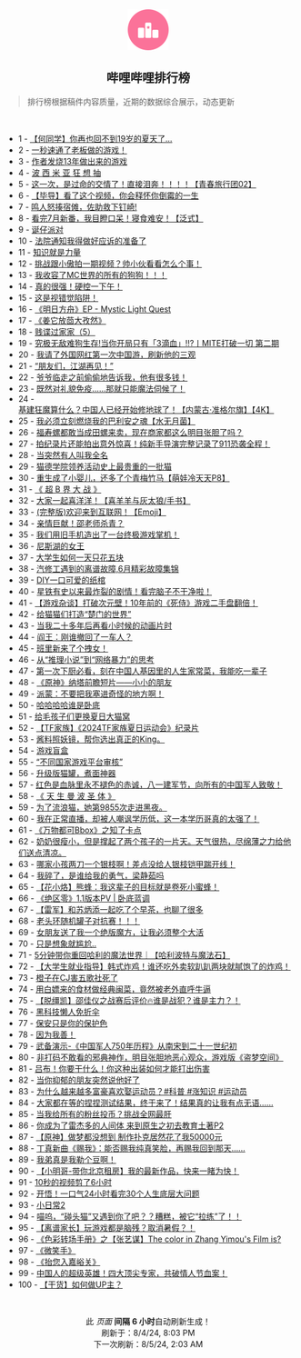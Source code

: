 <div align="center">
    <img src="./assets/icon_rank.png" alt="logo" />
    <h2>哔哩哔哩排行榜</h>
</div>

> 排行榜根据稿件内容质量，近期的数据综合展示，动态更新

<br />

<ul><li><span>1 - <a href=https://www.bilibili.com/BV15b42177rL>【何同学】你再也回不到19岁的夏天了...</a></span></li><li><span>2 - <a href=https://www.bilibili.com/BV15H4y1c7Ud>一秒速通了老板做的游戏！</a></span></li><li><span>3 - <a href=https://www.bilibili.com/BV13i421a7nT>作者发烧13年做出来的游戏</a></span></li><li><span>4 - <a href=https://www.bilibili.com/BV1aTvieqEfw>波 西 米 亚 狂 想 抽</a></span></li><li><span>5 - <a href=https://www.bilibili.com/BV1pE421w72y>这一次，是过命的交情了！直接泪奔！！！！【青春旅行团02】</a></span></li><li><span>6 - <a href=https://www.bilibili.com/BV1PE421w7jL>【毕导】看了这个视频，你会释怀你倒霉的一生</a></span></li><li><span>7 - <a href=https://www.bilibili.com/BV1oT42167w8>鸣人怒揍宿傩，佐助救下钉崎!</a></span></li><li><span>8 - <a href=https://www.bilibili.com/BV1br421K7YA>看完7月新番，我目瞪口呆！寝食难安！【泛式】</a></span></li><li><span>9 - <a href=https://www.bilibili.com/BV1Ex4y147Ya>诞仔派对</a></span></li><li><span>10 - <a href=https://www.bilibili.com/BV1SZ421N7yz>法院通知我得做好应诉的准备了</a></span></li><li><span>11 - <a href=https://www.bilibili.com/BV1qy411e7r8>知识就是力量</a></span></li><li><span>12 - <a href=https://www.bilibili.com/BV1tH4y1c7mk>挑战跟小傲拍一期视频？帅小伙看看怎么个事！</a></span></li><li><span>13 - <a href=https://www.bilibili.com/BV1Xy411i7ym>我收容了MC世界的所有的狗狗！！！</a></span></li><li><span>14 - <a href=https://www.bilibili.com/BV1fW421X7kC>真的很强！硬控一下午！</a></span></li><li><span>15 - <a href=https://www.bilibili.com/BV1yr421M7Gn>这是视错觉陷阱！</a></span></li><li><span>16 - <a href=https://www.bilibili.com/BV1Ky411q7QC>《明日方舟》EP - Mystic Light Quest</a></span></li><li><span>17 - <a href=https://www.bilibili.com/BV17T42167Rg>《姜它放茴大孜然》</a></span></li><li><span>18 - <a href=https://www.bilibili.com/BV1gU411S7pu>贱谍过家家（5）</a></span></li><li><span>19 - <a href=https://www.bilibili.com/BV1DS421X7xg>究极无敌难狗生存!当你开局只有「3滴血」!!?丨MITE打破一切 第二期</a></span></li><li><span>20 - <a href=https://www.bilibili.com/BV1SU411U7AK>我请了外国网红第一次中国游，刷新他的三观</a></span></li><li><span>21 - <a href=https://www.bilibili.com/BV1yH4y1c7Aq>“朋友们，江湖再见！”</a></span></li><li><span>22 - <a href=https://www.bilibili.com/BV1dr421M7sg>爷爷临走之前偷偷地告诉我，他有很多钱！</a></span></li><li><span>23 - <a href=https://www.bilibili.com/BV1qn4y1f7mN>既然对礼貌免疫……那就只能魔法伺候了！</a></span></li><li><span>24 - <a href=https://www.bilibili.com/BV17m42137iT>基建狂魔算什么？中国人已经开始修地球了！【内蒙古·准格尔旗】【4K】</a></span></li><li><span>25 - <a href=https://www.bilibili.com/BV1aS411w7v2>我必须立刻燃烧我的巴利安之魂【水无月菌】</a></span></li><li><span>26 - <a href=https://www.bilibili.com/BV1oM4m1y7PM>福寿螺都敢当成田螺来卖，现在商家都这么明目张胆了吗？</a></span></li><li><span>27 - <a href=https://www.bilibili.com/BV12f421v7Ph>拍纪录片还能拍出意外惊喜！纯新手导演完整记录了911恐袭全程！</a></span></li><li><span>28 - <a href=https://www.bilibili.com/BV11f421v7MU>当突然有人叫我全名</a></span></li><li><span>29 - <a href=https://www.bilibili.com/BV1JS42197F5>猫德学院领养活动史上最贵重的一批猫</a></span></li><li><span>30 - <a href=https://www.bilibili.com/BV1ei421a7Pn>重生成了小婴儿，还多了个青梅竹马【萌娃冷天天P8】</a></span></li><li><span>31 - <a href=https://www.bilibili.com/BV1jE421w7fF>《 超 B 界 大 战 》</a></span></li><li><span>32 - <a href=https://www.bilibili.com/BV14r421K7bj>大家一起喜洋洋！【喜羊羊与灰太狼/手书】</a></span></li><li><span>33 - <a href=https://www.bilibili.com/BV1V142187sy>(完整版)欢迎来到互联网！【Emoji】</a></span></li><li><span>34 - <a href=https://www.bilibili.com/BV1bE4m1d7NJ>亲情巨献！邵老师杀青？</a></span></li><li><span>35 - <a href=https://www.bilibili.com/BV1Xr421M7Pw>我们用旧手机造出了一台终极游戏掌机！</a></span></li><li><span>36 - <a href=https://www.bilibili.com/BV1vr421M7kb>尼斯湖的女王</a></span></li><li><span>37 - <a href=https://www.bilibili.com/BV1eS42197C1>大学生如何一天只花五块</a></span></li><li><span>38 - <a href=https://www.bilibili.com/BV1xn4y1f7eY>汽修工遇到的离谱故障,6月精彩故障集锦</a></span></li><li><span>39 - <a href=https://www.bilibili.com/BV1JE421w72e>DIY一口可爱的纸棺</a></span></li><li><span>40 - <a href=https://www.bilibili.com/BV1DE4m1X77f>星铁有史以来最炸裂的剧情！看完脑子不干净啦！</a></span></li><li><span>41 - <a href=https://www.bilibili.com/BV1hm42137gV>【游戏杂谈】打破次元壁！10年前的《死侍》游戏二手盘翻倍！</a></span></li><li><span>42 - <a href=https://www.bilibili.com/BV1Ni421a7bz>给猫猫们打造“楚门的世界”</a></span></li><li><span>43 - <a href=https://www.bilibili.com/BV1jfiTePEE7>当我二十多年后再看小时候的动画片时</a></span></li><li><span>44 - <a href=https://www.bilibili.com/BV1u9veetEjt>阎王：刚谁撤回了一车人？</a></span></li><li><span>45 - <a href=https://www.bilibili.com/BV1WE4m1R7mu>班里新来了个拽女！</a></span></li><li><span>46 - <a href=https://www.bilibili.com/BV1u1421873x>从“推理小说”到“网络暴力”的思考</a></span></li><li><span>47 - <a href=https://www.bilibili.com/BV1B4421Z7f6>第一次下厨必看，刻在中国人基因里的人生家常菜，我能吃一辈子</a></span></li><li><span>48 - <a href=https://www.bilibili.com/BV1mW421X74S>《原神》纳塔前瞻短片——小小的朋友</a></span></li><li><span>49 - <a href=https://www.bilibili.com/BV1YE421w7Ln>派蒙：不要把我塞进奇怪的地方啊！</a></span></li><li><span>50 - <a href=https://www.bilibili.com/BV1yE4m1R7PJ>哈哈哈哈谁是卧底</a></span></li><li><span>51 - <a href=https://www.bilibili.com/BV1PZ421K7vi>给毛孩子们更换夏日大猫窝</a></span></li><li><span>52 - <a href=https://www.bilibili.com/BV1gE421A7TY>【TF家族】《2024TF家族夏日运动会》纪录片</a></span></li><li><span>53 - <a href=https://www.bilibili.com/BV1qM4m1y7jy>酱料照妖镜，帮你选出真正的King。</a></span></li><li><span>54 - <a href=https://www.bilibili.com/BV1XW42197yz>游戏盲盒</a></span></li><li><span>55 - <a href=https://www.bilibili.com/BV1wy411v7i6>“不同国家游戏平台审核”</a></span></li><li><span>56 - <a href=https://www.bilibili.com/BV1AE421w7aZ>升级版猫罐，煮面神器</a></span></li><li><span>57 - <a href=https://www.bilibili.com/BV1my411e7ng>红色是血脉里永不褪色的赤诚，八一建军节，向所有的中国军人致敬！</a></span></li><li><span>58 - <a href=https://www.bilibili.com/BV17Z421K7Ub>《 天 生 曼 波 圣 体 》</a></span></li><li><span>59 - <a href=https://www.bilibili.com/BV1wEvrevEYz>为了流浪猫，她第9855次走进黑夜。</a></span></li><li><span>60 - <a href=https://www.bilibili.com/BV1tM4m117hR>我在正常直播，却被人嘲讽学历低，这一本学历哥真的太强了！</a></span></li><li><span>61 - <a href=https://www.bilibili.com/BV1MH4y1c7qJ>《万物都可Bbox》之知了卡点</a></span></li><li><span>62 - <a href=https://www.bilibili.com/BV15f421i77v>奶奶很瘦小，但是撑起了两个孩子的一片天。天气很热，尽绵薄之力给他们送点清凉。</a></span></li><li><span>63 - <a href=https://www.bilibili.com/BV1ET42167Wm>哪家小孩两刀一个银枝啊！差点没给人银枝铠甲踹开线！</a></span></li><li><span>64 - <a href=https://www.bilibili.com/BV1f142147x7>我碎了，是谁给我的勇气，梁静茹吗</a></span></li><li><span>65 - <a href=https://www.bilibili.com/BV1sS42197re>【花小烙】熊蜂：我这辈子的目标就是卷死小蜜蜂！</a></span></li><li><span>66 - <a href=https://www.bilibili.com/BV1im42137kM>《绝区零》1.1版本PV | 卧底蓝调</a></span></li><li><span>67 - <a href=https://www.bilibili.com/BV1jb421778Y>【雷军】和苏炳添一起吃了个早茶，也聊了很多</a></span></li><li><span>68 - <a href=https://www.bilibili.com/BV1bW421978W>老头环随机罐子对抗赛！！！</a></span></li><li><span>69 - <a href=https://www.bilibili.com/BV1cS42197VV>女朋友送了我一个绝版魔方，让我必须整个大活</a></span></li><li><span>70 - <a href=https://www.bilibili.com/BV1zr421M7FB>只是想象就尴尬..</a></span></li><li><span>71 - <a href=https://www.bilibili.com/BV1Yi421h7gv>5分钟带你重回哈利的魔法世界｜【哈利波特与魔法石】</a></span></li><li><span>72 - <a href=https://www.bilibili.com/BV1rE4m1R7QZ>【大学生就业指导】韩式炸鸡！谁还吃外卖软趴趴两块就腻饱了的炸鸡！</a></span></li><li><span>73 - <a href=https://www.bilibili.com/BV15H4y1c76G>橙子在CJ害五歌社死了</a></span></li><li><span>74 - <a href=https://www.bilibili.com/BV1Tf421B7QM>用白嫖来的食材做经典闽菜，竟然被老外直呼牛逼</a></span></li><li><span>75 - <a href=https://www.bilibili.com/BV15z421i7yd>【脱缰凯】邵佳仪之战赛后评价🔥谁是战犯？谁是主力？！</a></span></li><li><span>76 - <a href=https://www.bilibili.com/BV1az421B7Ls>黑科技懒人免折伞</a></span></li><li><span>77 - <a href=https://www.bilibili.com/BV1o4421Z7WW>保安只是你的保护色</a></span></li><li><span>78 - <a href=https://www.bilibili.com/BV1gE421A748>因为我善！</a></span></li><li><span>79 - <a href=https://www.bilibili.com/BV1Kf421B7Xu>武备演示-《中国军人750年历程》从南宋到二十一世纪初</a></span></li><li><span>80 - <a href=https://www.bilibili.com/BV1XZ421N7AF>非打码不敢看的邪典神作，明目张胆地恶心观众，游戏版《盗梦空间》</a></span></li><li><span>81 - <a href=https://www.bilibili.com/BV1PW42197GB>吕布！你要干什么！你这种出装如何才能打出伤害</a></span></li><li><span>82 - <a href=https://www.bilibili.com/BV1yy411i7Nr>当你抑郁的朋友突然说他好了</a></span></li><li><span>83 - <a href=https://www.bilibili.com/BV18QiMeoEUw>为什么越来越多富豪喜欢娶运动员？#科普 #涨知识 #运动员</a></span></li><li><span>84 - <a href=https://www.bilibili.com/BV1az421B7Qo>大家都在等的捏捏测试结果，终于来了！结果真的让我有点无语......</a></span></li><li><span>85 - <a href=https://www.bilibili.com/BV1eE4m1R76D>当我给所有的粉丝投币？挑战全网最肝</a></span></li><li><span>86 - <a href=https://www.bilibili.com/BV1FZ421M7jP>你成为了雷杰多的人间体 来到原生之初去教育土著P2</a></span></li><li><span>87 - <a href=https://www.bilibili.com/BV1kw4m1k73f>【原神】做梦都没想到 制作扑克居然花了我50000元</a></span></li><li><span>88 - <a href=https://www.bilibili.com/BV1yS421X7Di>丁真新曲《赐我》：能否赐我纯真笑脸，再赐我回到那天……</a></span></li><li><span>89 - <a href=https://www.bilibili.com/BV1E1421t7ig>我弟真是我勒个豆啊！</a></span></li><li><span>90 - <a href=https://www.bilibili.com/BV17rigeGEAt>【小明哥-带你北京租房】我的最新作品，快来一睹为快！</a></span></li><li><span>91 - <a href=https://www.bilibili.com/BV11f421q768>10秒的视频剪了6小时</a></span></li><li><span>92 - <a href=https://www.bilibili.com/BV1wS42197Ye>开悟！一口气24小时看完30个人生底层大问题</a></span></li><li><span>93 - <a href=https://www.bilibili.com/BV1fm421g76a>小日常2</a></span></li><li><span>94 - <a href=https://www.bilibili.com/BV1b142187JD>喵呜，“碰头猫”又遇到你了吧？？糟糕，被它“拉练”了！！</a></span></li><li><span>95 - <a href=https://www.bilibili.com/BV1ME421A7ig>【离谱家长】玩游戏都是脑残？取消暑假？！</a></span></li><li><span>96 - <a href=https://www.bilibili.com/BV1HxiMeCEDG>《色彩转场手册》之【张艺谋】The color in Zhang Yimou's Film is?</a></span></li><li><span>97 - <a href=https://www.bilibili.com/BV1Ew4m1k7LR>《微笑手》</a></span></li><li><span>98 - <a href=https://www.bilibili.com/BV1jZ421K7BJ>《抬您入嘉峪关》</a></span></li><li><span>99 - <a href=https://www.bilibili.com/BV1yW421973e>中国人的超级英雄！四大顶尖专家，共破情人节血案！</a></span></li><li><span>100 - <a href=https://www.bilibili.com/BV1BH4y1c7MZ>【干货】如何做UP主？</a></span></li></ul>

<br />

<p align=center>此 <i>页面</i> <b>间隔 6 小时</b>自动刷新生成！<br>刷新于：8/4/24, 8:03 PM<br>下一次刷新：8/5/24, 2:03 AM</p>